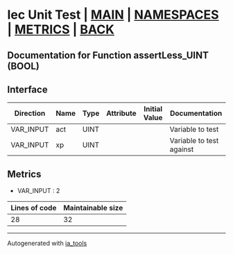 # Iec Unit Test | [MAIN] | [NAMESPACES] | [METRICS] | [BACK]  

## Documentation for Function assertLess_UINT (BOOL)  

## Interface  

| Direction | Name | Type | Attribute | Initial Value | Documentation |
| --------- | ---- | ---- | --------- | ------------- | ------------- |
| VAR_INPUT | act | UINT |  |  | Variable to test |  
| VAR_INPUT | xp | UINT |  |  | Variable to test against |  


## Metrics  

- VAR_INPUT : 2

| Lines of code | Maintainable size |
| ------------- | ----------------- |
| 28 | 32 |

---
Autogenerated with [ia_tools](https://github.com/tkucic/ia_tools)  

[MAIN]: ../../../../index.md
[NAMESPACES]: ../../nsList.md
[METRICS]: ../../../metrics.md
[BACK]: ../nsMain.md
